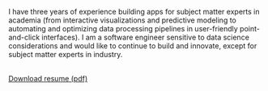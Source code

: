 I have three years of experience building apps for subject matter experts in academia (from interactive visualizations and predictive modeling to automating and optimizing data processing pipelines in user-friendly point-and-click interfaces). I am a software engineer sensitive to data science considerations and would like to continue to build and innovate, except for subject matter experts in industry.

<br />  
<a href="https://drive.google.com/open?id=0B3eRv-4znU32ZGJZNFRwbWNBTmM" target="_blank">Download resume (pdf)</a>



